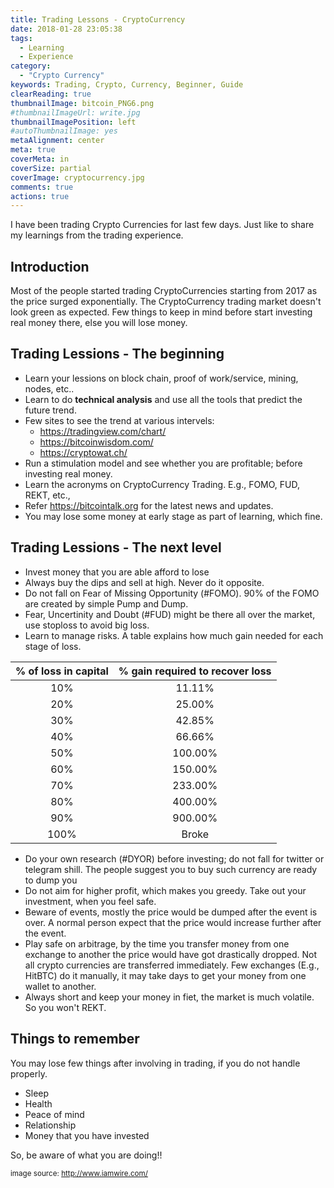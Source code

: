 ```yaml
---
title: Trading Lessons - CryptoCurrency
date: 2018-01-28 23:05:38
tags:
  - Learning
  - Experience
category:
  - "Crypto Currency"
keywords: Trading, Crypto, Currency, Beginner, Guide
clearReading: true
thumbnailImage: bitcoin_PNG6.png
#thumbnailImageUrl: write.jpg
thumbnailImagePosition: left
#autoThumbnailImage: yes
metaAlignment: center
meta: true
coverMeta: in
coverSize: partial
coverImage: cryptocurrency.jpg
comments: true
actions: true
---
```


I have been trading Crypto Currencies for last few days. Just like to share my learnings from the trading experience.
<!---more--->
<!-- toc -->

## Introduction
Most of the people started trading CryptoCurrencies starting from 2017 as the price surged exponentially.  The CryptoCurrency trading market doesn't look green as expected.  Few things to keep in mind before start investing real money there, else you will lose money.

## Trading Lessions - The beginning
* Learn your lessions on block chain, proof of work/service, mining, nodes, etc..
* Learn to do __technical analysis__ and use all the tools that predict the future trend.
* Few sites to see the trend at various intervels:
	*  https://tradingview.com/chart/
	*  https://bitcoinwisdom.com/
	*  https://cryptowat.ch/
* Run a stimulation model and see whether you are profitable; before investing real money.
* Learn the acronyms on CryptoCurrency Trading. E.g., FOMO, FUD, REKT, etc.,
* Refer https://bitcointalk.org for the latest news and updates.
* You may lose some money at early stage as part of learning, which fine.

## Trading Lessions - The next level
* Invest money that you are able afford to lose
* Always buy the dips and sell at high. Never do it opposite.
* Do not fall on Fear of Missing Opportunity (#FOMO). 90% of the FOMO are created by simple Pump and Dump.
* Fear, Uncertinity and Doubt (#FUD) might be there all over the market, use stoploss to avoid big loss.
* Learn to manage risks. A table explains how much gain needed for each stage of loss.

| % of loss in capital | % gain required to recover loss |
| :----:| :----:|
| 10% | 11.11% |
| 20% | 25.00% |
| 30% | 42.85% |
| 40% | 66.66% |
| 50% | 100.00% |
| 60% | 150.00% |
| 70% | 233.00% |
| 80% | 400.00% |
| 90% | 900.00% |
| 100% | Broke |
* Do your own research (#DYOR) before investing; do not fall for twitter or telegram shill. The people suggest you to buy such currency are ready to dump you
* Do not aim for higher profit, which makes you greedy.  Take out your investment, when you feel safe.
* Beware of events, mostly the price would be dumped after the event is over.  A normal person expect that the price would increase further after the event.
* Play safe on arbitrage, by the time you transfer money from one exchange to another the price would have got drastically dropped.  Not all crypto currencies are transferred immediately. Few exchanges (E.g., HitBTC) do it manually, it may take days to get your money from one wallet to another.
* Always short and keep your money in fiet, the market is much volatile. So you won't REKT. 

## Things to remember
You may lose few things after involving in trading, if you do not handle properly.

* Sleep
* Health
* Peace of mind
* Relationship
* Money that you have invested

So, be aware of what you are doing!!

<small> image source: http://www.iamwire.com/ </small>
